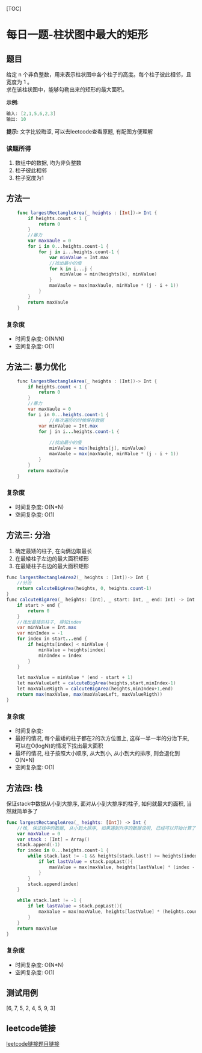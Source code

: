 [TOC]

# 每日一题-柱状图中最大的矩形

## 题目
给定 n 个非负整数，用来表示柱状图中各个柱子的高度。每个柱子彼此相邻，且宽度为 1 。  
求在该柱状图中，能够勾勒出来的矩形的最大面积。  

**示例:**  
```java
输入: [2,1,5,6,2,3]
输出: 10
```

**提示:**
文字比较晦涩, 可以去leetcode查看原题, 有配图方便理解

### 读题所得
1. 数组中的数据, 均为非负整数
2. 柱子彼此相邻
3. 柱子宽度为1

## 方法一
```swift
    func largestRectangleArea(_ heights : [Int])-> Int {
        if heights.count < 1 {
            return 0
        }
        //暴力
        var maxVaule = 0
        for i in 0...heights.count-1 {
            for j in i...heights.count-1 {
                var minValue = Int.max
                //找出最小的值
                for k in i...j {
                    minValue = min(heights[k], minValue)
                }
                maxVaule = max(maxVaule, minValue * (j - i + 1))
            }
        }
        return maxVaule
    }
```
### 复杂度
* 时间复杂度: O(N*N*N)
* 空间复杂度: O(1)

## 方法二: 暴力优化

```java
    func largestRectangleArea(_ heights : [Int])-> Int {
        if heights.count < 1 {
            return 0
        }
        //暴力
        var maxVaule = 0
        for i in 0...heights.count-1 {
        		//每次遍历的时候保存数据
            var minValue = Int.max
            for j in i...heights.count-1 {
                
                //找出最小的值
                minValue = min(heights[j], minValue)
                maxVaule = max(maxVaule, minValue * (j - i + 1))
            }
        }
        return maxVaule
    }
```
### 复杂度
* 时间复杂度: O(N*N)
* 空间复杂度: O(1)

## 方法三: 分治
1. 确定最矮的柱子, 在向俩边取最长
2. 在最矮柱子左边的最大面积矩形
3. 在最矮柱子右边的最大面积矩形

```java
func largestRectangleArea2(_ heights : [Int])-> Int {
    //分治
    return calcuteBigArea(heights, 0, heights.count-1)
}
func calcuteBigArea(_ heights: [Int], _ start: Int, _ end: Int) -> Int {
    if start > end {
        return 0
    }
    //找出最矮的柱子, 得知index
    var minValue = Int.max
    var minIndex = -1
    for index in start...end {
        if heights[index] < minValue {
            minValue = heights[index]
            minIndex = index
        }
    }

    let maxValue = minValue * (end - start + 1)
    let maxValueLeft = calcuteBigArea(heights,start,minIndex-1)
    let maxValueRigth = calcuteBigArea(heights,minIndex+1,end)
    return max(maxValue, max(maxValueLeft, maxValueRigth))
}
```

### 复杂度
* 时间复杂度: 
* 最好的情况, 每个最矮的柱子都在2的次方位置上, 这样一半一半的分治下来, 可以在O(logN)的情况下找出最大面积
* 最坏的情况, 柱子按照大小顺序, 从大到小, 从小到大的排序, 则会退化到O(N*N)
* 空间复杂度: O(1)

## 方法四: 栈
保证stack中数据从小到大排序, 面对从小到大排序的柱子, 如何就最大的面积, 当然就简单多了
```swift
func largestRectangleArea(_ heights: [Int]) -> Int {
    //栈, 保证栈中的数据, 从小到大排序, 如果遇到升序的数据说明, 已经可以开始计算了
    var maxValue = 0
    var stack : [Int] = Array()
    stack.append(-1)
    for index in 0...heights.count-1 {
        while stack.last != -1 && heights[stack.last!] >= heights[index] {
            if let lastValue = stack.popLast(){
                maxValue = max(maxValue, heights[lastValue] * (index - 1 - stack.last!))
            }
        }
        stack.append(index)
    }

    while stack.last != -1 {
        if let lastValue = stack.popLast(){
            maxValue = max(maxValue, heights[lastValue] * (heights.count - 1 - stack.last!))
        }
    }
    return maxValue
}
```

### 复杂度
* 时间复杂度: O(N*N)
* 空间复杂度: O(1)

## 测试用例
[6, 7, 5, 2, 4, 5, 9, 3]  

## leetcode链接
[leetcode链接题目链接](https://leetcode-cn.com/problems/largest-rectangle-in-histogram/)  